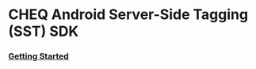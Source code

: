 # CHEQ Android Server-Side Tagging (SST) SDK

### [Getting Started](https://cheq-ai.github.io/cheq-sst-kotlin/)
